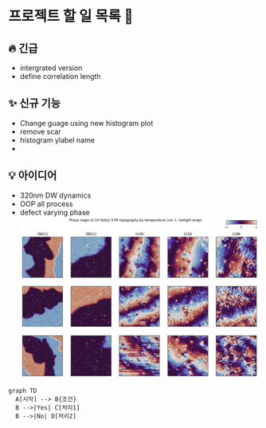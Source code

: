 # 프로젝트 할 일 목록 🚀

## 🔥 긴급
- intergrated version
- define correlation length 

## ✨ 신규 기능
- Change guage using new histogram plot
- remove scar
- histogram ylabel name
- 

## 💡 아이디어
- 320nm DW dynamics
- OOP all process
- defect varying phase
![ss](image-1.png)
```mermaid
graph TD
  A[시작] --> B{조건}
  B -->|Yes| C[처리1]
  B -->|No| D[처리2]
```